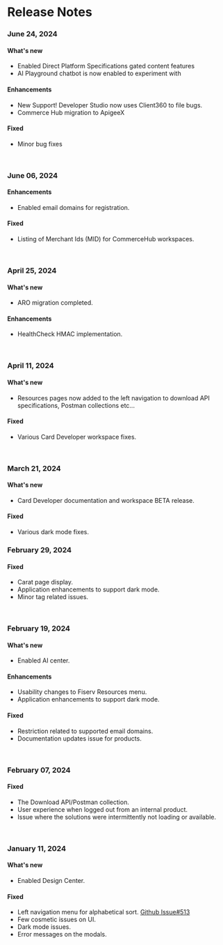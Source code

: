 # Release Notes

### June 24, 2024

#### What's new
- Enabled Direct Platform Specifications gated content features
- AI Playground chatbot is now enabled to experiment with
  
#### Enhancements
- New Support! Developer Studio now uses Client360 to file bugs.
- Commerce Hub migration to ApigeeX

#### Fixed
- Minor bug fixes
<br>

### June 06, 2024

#### Enhancements
- Enabled email domains for registration.

#### Fixed
- Listing of Merchant Ids (MID) for CommerceHub workspaces.
<br>

### April 25, 2024

#### What's new
- ARO migration completed.

#### Enhancements
- HealthCheck HMAC implementation.
<br>

### April 11, 2024

#### What's new
- Resources pages now added to the left navigation to download API specifications, Postman collections etc...
  
#### Fixed
- Various Card Developer workspace fixes.
<br>

### March 21, 2024

#### What's new
- Card Developer documentation and workspace BETA release.

#### Fixed
- Various dark mode fixes.

### February 29, 2024

#### Fixed
- Carat page display.
- Application enhancements to support dark mode.
- Minor tag related issues. 
<br>

### February 19, 2024

#### What's new
- Enabled AI center.
  
#### Enhancements
- Usability changes to Fiserv Resources menu.
- Application enhancements to support dark mode.

#### Fixed
- Restriction related to supported email domains.
- Documentation updates issue for products.
<br>

### February 07, 2024

#### Fixed
- The Download API/Postman collection.
- User experience when logged out from an internal product.
- Issue where the solutions were intermittently not loading or available.
<br>

### January 11, 2024

#### What's new
- Enabled Design Center.

#### Fixed
- Left navigation menu for alphabetical sort. [Github Issue#513](https://github.com/Fiserv/Support/issues/513)
- Few cosmetic issues on UI.
- Dark mode issues.
- Error messages on the modals.
<br>

